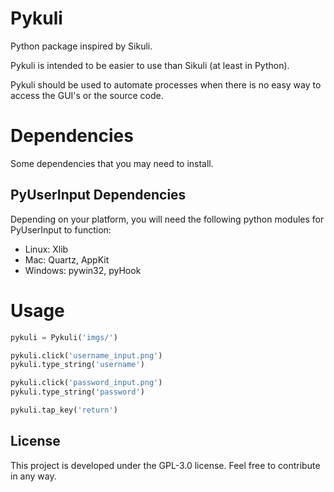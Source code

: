 # Pykuli

Python package inspired by Sikuli. 

Pykuli is intended to be easier to use than Sikuli (at least in Python).

Pykuli should be used to automate processes when there is no easy way to access the GUI's or the source code.

# Dependencies

Some dependencies that you may need to install.

## PyUserInput Dependencies

Depending on your platform, you will need the following python modules for PyUserInput to function:

- Linux: Xlib
- Mac: Quartz, AppKit
- Windows: pywin32, pyHook

# Usage

```python
pykuli = Pykuli('imgs/')

pykuli.click('username_input.png')
pykuli.type_string('username')

pykuli.click('password_input.png')
pykuli.type_string('password')

pykuli.tap_key('return')
```

## License

This project is developed under the GPL-3.0 license.
Feel free to contribute in any way.